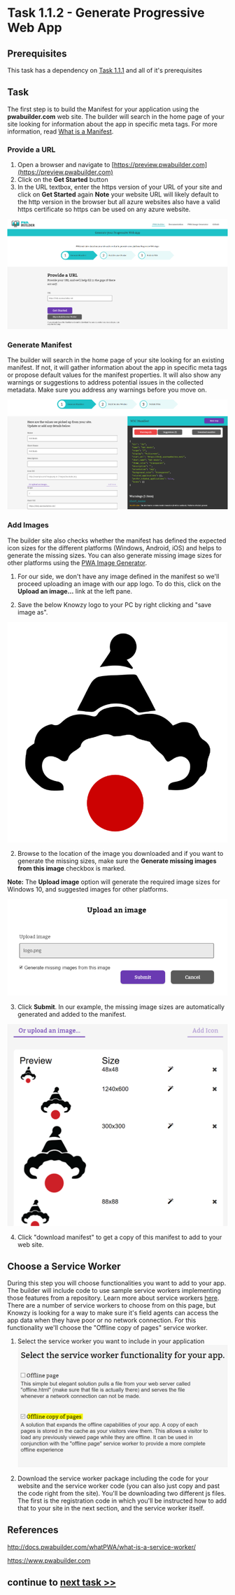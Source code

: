 # Task 1.1.2 - Generate Progressive Web App

## Prerequisites 

This task has a dependency on [Task 1.1.1](111_BuildWebApp.md) and all of it's prerequisites


## Task 

The first step is to build the Manifest for your application using the **pwabuilder.com** web site. The builder will search in the home page of your site looking for information about the app in specific meta tags. For more information, read [What is a Manifest](http://docs.pwabuilder.com/whatPWA/what-is-a-manifest/).

### Provide a URL 

1. Open a browser and navigate to [https://preview.pwabuilder.com](https://preview.pwabuilder.com)
2. Click on the **Get Started** button 
3. In the URL textbox, enter the https version of your URL of your site and click on **Get Started** again 
**Note** your website URL will likely default to the http version in the browser but all azure websites also have a valid https certificate so https can be used on any azure website.

![Provide a URL](images/quickstart-pwa-website-provide-a-url.png) 

### Generate Manifest 
The builder will search in the home page of your site looking for an existing manifest. If not, it will gather information about the app in specific meta tags or propose default values for the manifest properties. It will also show any warnings or suggestions to address potential issues in the collected metadata. Make sure you address any warnings before you move on. 

![Generate Manifest](images/quickstart-pwa-website-generate-manifest.png) 


### Add Images 
The builder site also checks whether the manifest has defined the expected icon sizes for the different platforms (Windows, Android, iOS) and helps to generate the missing sizes. You can also generate missing image sizes for other platforms using the [PWA Image Generator](http://appimagegenerator-pre.azurewebsites.net/). 

1. For our side, we don't have any image defined in the manifest so we'll proceed uploading an image with our app logo. To do this, click on the **Upload an image…** link at the left pane. 

2. Save the below Knowzy logo to your PC by right clicking and "save image as".

 ![logo to upload](images/Knowzylogo.png) 

2. Browse to the location of the image you downloaded and if you want to generate the missing sizes, make sure the **Generate missing images from this image** checkbox is marked. 

**Note:** The **Upload image** option will generate the required image sizes for Windows 10, and suggested images for other platforms.

 ![Upload an Image](images/quickstart-pwa-website-upload-an-image.png) 

3. Click **Submit**. In our example, the missing image sizes are automatically generated and added to the manifest.

 ![Images Preview](images/quickstart-pwa-website-images-preview.png) 

4.  Click "download manifest" to get a copy of this manifest to add to your web site.


## Choose a Service Worker
During this step you will choose functionalities you want to add to your app. The builder will include code to use sample service workers implementing those features from a repository. Learn more about service workers [here](http://docs.pwabuilder.com/whatPWA/what-is-a-service-worker/). There are a number of service workers to choose from on this page, but Knowzy is looking for a way to make sure it's field agents can access the app data when they have poor or no network connection.  For this functionality we'll choose the "Offline copy of pages" service worker.

1. Select the service worker you want to include in your application ![Select Service Workers](images/quickstart-pwa-website-select-service-workers.png) 

2. Download the service worker package including the code for your website and the service worker code (you can also just copy and past the code right from the site).  You'll be downloading two different js files.  The first is the registration code in which you'll be instructed how to add that to your site in the next section, and the service worker itself.  



## References
http://docs.pwabuilder.com/whatPWA/what-is-a-service-worker/

https://www.pwabuilder.com


## continue to [next task >> ](113_ConfigureSW.md)

















